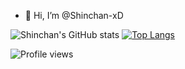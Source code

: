 - 👋 Hi, I’m @Shinchan-xD

![Shinchan's GitHub stats](https://github-readme-stats.vercel.app/api?username=Shinchan-xD&show_icons=true&theme=radical)
[![Top Langs](https://github-readme-stats.vercel.app/api/top-langs/?username=Shinchan-xD)](https://github.com/Shinchan-xD/github-readme-stats)

![Profile views](https://gpvc.arturio.dev/[Shinchan-xD])





